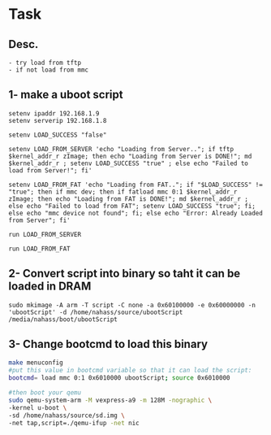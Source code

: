# Task 

## Desc.
    - try load from tftp 
    - if not load from mmc

## 1- make a uboot script
```
setenv ipaddr 192.168.1.9
setenv serverip 192.168.1.8

setenv LOAD_SUCCESS "false"

setenv LOAD_FROM_SERVER 'echo "Loading from Server.."; if tftp $kernel_addr_r zImage; then echo "Loading from Server is DONE!"; md $kernel_addr_r ; setenv LOAD_SUCCESS "true" ; else echo "Failed to load from Server!"; fi'

setenv LOAD_FROM_FAT 'echo "Loading from FAT.."; if "$LOAD_SUCCESS" != "true"; then if mmc dev; then if fatload mmc 0:1 $kernel_addr_r zImage; then echo "Loading from FAT is DONE!"; md $kernel_addr_r ; else echo "Failed to load from FAT"; setenv LOAD_SUCCESS "true"; fi; else echo "mmc device not found"; fi; else echo "Error: Already Loaded from Server"; fi'

run LOAD_FROM_SERVER

run LOAD_FROM_FAT
```


## 2- Convert script into binary so taht it can be loaded in DRAM
```
sudo mkimage -A arm -T script -C none -a 0x60100000 -e 0x60000000 -n 'ubootScript' -d /home/nahass/source/ubootScript /media/nahass/boot/ubootScript
```


## 3- Change bootcmd to load this binary

```sh
make menuconfig
#put this value in bootcmd variable so that it can load the script:
bootcmd= load mmc 0:1 0x6010000 ubootScript; source 0x6010000

#then boot your qemu
sudo qemu-system-arm -M vexpress-a9 -m 128M -nographic \
-kernel u-boot \
-sd /home/nahass/source/sd.img \
-net tap,script=./qemu-ifup -net nic

```


